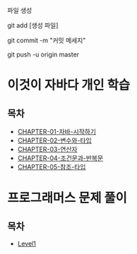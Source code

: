 파일 생성

git add [생성 파일]

git commit -m "커밋 메세지"

git push -u origin master



# 이것이 자바다 개인 학습

## 목차

- [CHAPTER-01-자바-시작하기](/java_study/chapter01)
- [CHAPTER-02-변수와-타입](/java_study/chapter02)
- [CHAPTER-03-연산자](/java_study/chapter03)
- [CHAPTER-04-조건문과-반복문](/java_study/chapter04)
- [CHAPTER-05-참조-타입](/java_study/chapter05)



# 프로그래머스 문제 풀이

## 목차

- [Level1](/programmers_algorithm/Level1)

